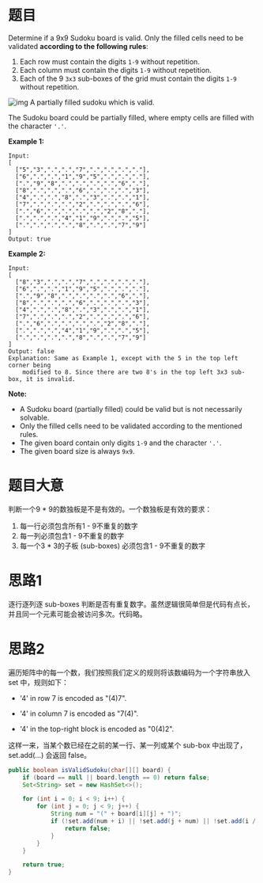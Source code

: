 # 题目

Determine if a 9x9 Sudoku board is valid. Only the filled cells need to be validated **according to the following rules**:

1. Each row must contain the digits `1-9` without repetition.
2. Each column must contain the digits `1-9` without repetition.
3. Each of the 9 `3x3` sub-boxes of the grid must contain the digits `1-9` without repetition.

![img](https://upload.wikimedia.org/wikipedia/commons/thumb/f/ff/Sudoku-by-L2G-20050714.svg/250px-Sudoku-by-L2G-20050714.svg.png)
A partially filled sudoku which is valid.

The Sudoku board could be partially filled, where empty cells are filled with the character `'.'`.

**Example 1:**

```
Input:
[
  ["5","3",".",".","7",".",".",".","."],
  ["6",".",".","1","9","5",".",".","."],
  [".","9","8",".",".",".",".","6","."],
  ["8",".",".",".","6",".",".",".","3"],
  ["4",".",".","8",".","3",".",".","1"],
  ["7",".",".",".","2",".",".",".","6"],
  [".","6",".",".",".",".","2","8","."],
  [".",".",".","4","1","9",".",".","5"],
  [".",".",".",".","8",".",".","7","9"]
]
Output: true
```

**Example 2:**

```
Input:
[
  ["8","3",".",".","7",".",".",".","."],
  ["6",".",".","1","9","5",".",".","."],
  [".","9","8",".",".",".",".","6","."],
  ["8",".",".",".","6",".",".",".","3"],
  ["4",".",".","8",".","3",".",".","1"],
  ["7",".",".",".","2",".",".",".","6"],
  [".","6",".",".",".",".","2","8","."],
  [".",".",".","4","1","9",".",".","5"],
  [".",".",".",".","8",".",".","7","9"]
]
Output: false
Explanation: Same as Example 1, except with the 5 in the top left corner being 
    modified to 8. Since there are two 8's in the top left 3x3 sub-box, it is invalid.
```

**Note:**

- A Sudoku board (partially filled) could be valid but is not necessarily solvable.
- Only the filled cells need to be validated according to the mentioned rules.
- The given board contain only digits `1-9` and the character `'.'`.
- The given board size is always `9x9`.

# 题目大意

判断一个9 * 9的数独板是不是有效的。一个数独板是有效的要求：

1. 每一行必须包含所有1 - 9不重复的数字
2. 每一列必须包含1 - 9不重复的数字
3. 每一个3 * 3的子板 (sub-boxes) 必须包含1 - 9不重复的数字

# 思路1

逐行逐列逐 sub-boxes 判断是否有重复数字。虽然逻辑很简单但是代码有点长，并且同一个元素可能会被访问多次。代码略。

# 思路2

遍历矩阵中的每一个数，我们按照我们定义的规则将该数编码为一个字符串放入 set 中，规则如下：

- '4' in row 7 is encoded as "(4)7".

- '4' in column 7 is encoded as "7(4)".

- '4' in the top-right block is encoded as "0(4)2".

这样一来，当某个数已经在之前的某一行、某一列或某个 sub-box 中出现了，set.add(...) 会返回 false。

```java
public boolean isValidSudoku(char[][] board) {
    if (board == null || board.length == 0) return false;
    Set<String> set = new HashSet<>();

    for (int i = 0; i < 9; i++) {
        for (int j = 0; j < 9; j++) {
            String num = "(" + board[i][j] + ")";
            if (!set.add(num + i) || !set.add(j + num) || !set.add(i / 3 + num + j / 3)) {
                return false;
            }
        }
    }

    return true;
}
```

